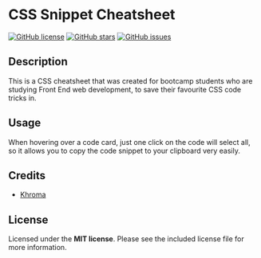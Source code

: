 # CSS Snippet Cheatsheet

<a href="https://github.com/berta-rf/css-cheatsheet/blob/main/LICENSE"><img alt="GitHub license" src="https://img.shields.io/github/license/berta-rf/css-cheatsheet?style=for-the-badge"></a> <a href="https://github.com/berta-rf/css-cheatsheet/stargazers"><img alt="GitHub stars" src="https://img.shields.io/github/stars/berta-rf/css-cheatsheet?style=for-the-badge"></a> <a href="https://github.com/berta-rf/css-cheatsheet/issues"><img alt="GitHub issues" src="https://img.shields.io/github/issues/berta-rf/css-cheatsheet?style=for-the-badge"></a>


## Description

This is a CSS cheatsheet that was created for bootcamp students who are studying Front End web development, to save their favourite CSS code tricks in.


## Usage

When hovering over a code card, just one click on the code will select all, so it allows you to copy the code snippet to your clipboard very easily.

## Credits

- [Khroma](http://khroma.co/generator/)

## License

Licensed under the **MIT license**. Please see the included license file for more information.
